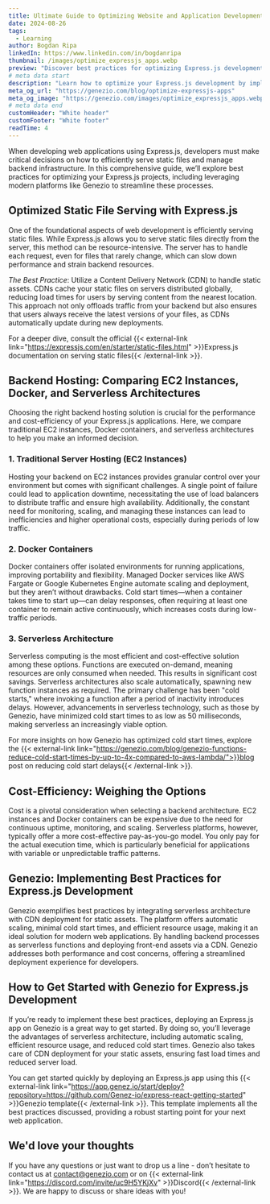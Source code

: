 ```yaml
---
title: Ultimate Guide to Optimizing Website and Application Development with Express.js
date: 2024-08-26
tags:
  - Learning
author: Bogdan Ripa
linkedIn: https://www.linkedin.com/in/bogdanripa
thumbnail: /images/optimize_expressjs_apps.webp
preview: "Discover best practices for optimizing Express.js development with serverless architecture and CDN deployment on Genezio"
# meta data start
description: "Learn how to optimize your Express.js development by implementing serverless architecture and CDN deployment. Explore how Genezio’s platform enhances performance, scalability, and cost-efficiency, making it easier to build and deploy modern web applications"
meta_og_url: "https://genezio.com/blog/optimize-expressjs-apps"
meta_og_image: "https://genezio.com/images/optimize_expressjs_apps.webp"
# meta data end
customHeader: "White header"
customFooter: "White footer"
readTime: 4
---
```


When developing web applications using Express.js, developers must make critical decisions on how to efficiently serve static files and manage backend infrastructure. In this comprehensive guide, we’ll explore best practices for optimizing your Express.js projects, including leveraging modern platforms like Genezio to streamline these processes.

## Optimized Static File Serving with Express.js
One of the foundational aspects of web development is efficiently serving static files. While Express.js allows you to serve static files directly from the server, this method can be resource-intensive. The server has to handle each request, even for files that rarely change, which can slow down performance and strain backend resources.

*The Best Practice*: Utilize a Content Delivery Network (CDN) to handle static assets. CDNs cache your static files on servers distributed globally, reducing load times for users by serving content from the nearest location. This approach not only offloads traffic from your backend but also ensures that users always receive the latest versions of your files, as CDNs automatically update during new deployments.

For a deeper dive, consult the official {{< external-link link="https://expressjs.com/en/starter/static-files.html" >}}Express.js documentation on serving static files{{< /external-link >}}.

## Backend Hosting: Comparing EC2 Instances, Docker, and Serverless Architectures
Choosing the right backend hosting solution is crucial for the performance and cost-efficiency of your Express.js applications. Here, we compare traditional EC2 instances, Docker containers, and serverless architectures to help you make an informed decision.


### 1. Traditional Server Hosting (EC2 Instances)
Hosting your backend on EC2 instances provides granular control over your environment but comes with significant challenges. A single point of failure could lead to application downtime, necessitating the use of load balancers to distribute traffic and ensure high availability. Additionally, the constant need for monitoring, scaling, and managing these instances can lead to inefficiencies and higher operational costs, especially during periods of low traffic.

### 2. Docker Containers
Docker containers offer isolated environments for running applications, improving portability and flexibility. Managed Docker services like AWS Fargate or Google Kubernetes Engine automate scaling and deployment, but they aren’t without drawbacks. Cold start times—when a container takes time to start up—can delay responses, often requiring at least one container to remain active continuously, which increases costs during low-traffic periods.

### 3. Serverless Architecture
Serverless computing is the most efficient and cost-effective solution among these options. Functions are executed on-demand, meaning resources are only consumed when needed. This results in significant cost savings. Serverless architectures also scale automatically, spawning new function instances as required. The primary challenge has been "cold starts," where invoking a function after a period of inactivity introduces delays. However, advancements in serverless technology, such as those by Genezio, have minimized cold start times to as low as 50 milliseconds, making serverless an increasingly viable option.


For more insights on how Genezio has optimized cold start times, explore the {{< external-link link="https://genezio.com/blog/genezio-functions-reduce-cold-start-times-by-up-to-4x-compared-to-aws-lambda/">}}blog post on reducing cold start delays{{< /external-link >}}.

## Cost-Efficiency: Weighing the Options
Cost is a pivotal consideration when selecting a backend architecture. EC2 instances and Docker containers can be expensive due to the need for continuous uptime, monitoring, and scaling. Serverless platforms, however, typically offer a more cost-effective pay-as-you-go model. You only pay for the actual execution time, which is particularly beneficial for applications with variable or unpredictable traffic patterns.

## Genezio: Implementing Best Practices for Express.js Development
Genezio exemplifies best practices by integrating serverless architecture with CDN deployment for static assets. The platform offers automatic scaling, minimal cold start times, and efficient resource usage, making it an ideal solution for modern web applications. By handling backend processes as serverless functions and deploying front-end assets via a CDN. Genezio addresses both performance and cost concerns, offering a streamlined deployment experience for developers.

## How to Get Started with Genezio for Express.js Development
If you’re ready to implement these best practices, deploying an Express.js app on Genezio is a great way to get started. By doing so, you’ll leverage the advantages of serverless architecture, including automatic scaling, efficient resource usage, and reduced cold start times. Genezio also takes care of CDN deployment for your static assets, ensuring fast load times and reduced server load.

You can get started quickly by deploying an Express.js app using this {{< external-link link="https://app.genez.io/start/deploy?repository=https://github.com/Genez-io/express-react-getting-started" >}}Genezio template{{< /external-link >}}. This template implements all the best practices discussed, providing a robust starting point for your next web application.

## We'd love your thoughts

If you have any questions or just want to drop us a line - don’t hesitate to contact us at contact@genezio.com or on {{< external-link link="https://discord.com/invite/uc9H5YKjXv" >}}Discord{{< /external-link >}}. We are happy to discuss or share ideas with you!